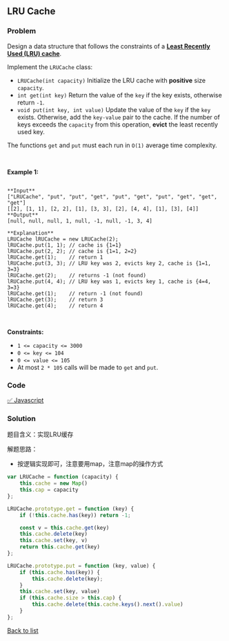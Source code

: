LRU Cache
---
### Problem
Design a data structure that follows the constraints of a **[Least Recently Used (LRU) cache](https://en.wikipedia.org/wiki/Cache_replacement_policies#LRU)**.


Implement the `LRUCache` class:


* `LRUCache(int capacity)` Initialize the LRU cache with **positive** size `capacity`.
* `int get(int key)` Return the value of the `key` if the key exists, otherwise return `-1`.
* `void put(int key, int value)` Update the value of the `key` if the `key` exists. Otherwise, add the `key-value` pair to the cache. If the number of keys exceeds the `capacity` from this operation, **evict** the least recently used key.


The functions `get` and `put` must each run in `O(1)` average time complexity.


 


**Example 1:**



```

**Input**
["LRUCache", "put", "put", "get", "put", "get", "put", "get", "get", "get"]
[[2], [1, 1], [2, 2], [1], [3, 3], [2], [4, 4], [1], [3], [4]]
**Output**
[null, null, null, 1, null, -1, null, -1, 3, 4]

**Explanation**
LRUCache lRUCache = new LRUCache(2);
lRUCache.put(1, 1); // cache is {1=1}
lRUCache.put(2, 2); // cache is {1=1, 2=2}
lRUCache.get(1);    // return 1
lRUCache.put(3, 3); // LRU key was 2, evicts key 2, cache is {1=1, 3=3}
lRUCache.get(2);    // returns -1 (not found)
lRUCache.put(4, 4); // LRU key was 1, evicts key 1, cache is {4=4, 3=3}
lRUCache.get(1);    // return -1 (not found)
lRUCache.get(3);    // return 3
lRUCache.get(4);    // return 4

```

 


**Constraints:**


* `1 <= capacity <= 3000`
* `0 <= key <= 104`
* `0 <= value <= 105`
* At most `2 * 105` calls will be made to `get` and `put`.

### Code
[✅ Javascript](./solution.js)
### Solution
题目含义：实现LRU缓存

解题思路：
- 按逻辑实现即可，注意要用map，注意map的操作方式

```javascript
var LRUCache = function (capacity) {
    this.cache = new Map()
    this.cap = capacity
};

LRUCache.prototype.get = function (key) {
    if (!this.cache.has(key)) return -1;

    const v = this.cache.get(key)
    this.cache.delete(key)
    this.cache.set(key, v)
    return this.cache.get(key)
};

LRUCache.prototype.put = function (key, value) {
    if (this.cache.has(key)) {
        this.cache.delete(key);
    }
    this.cache.set(key, value)
    if (this.cache.size > this.cap) {
        this.cache.delete(this.cache.keys().next().value)
    }
};
```

[Back to list](../README.md)